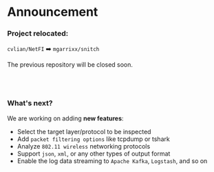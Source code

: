 # Announcement
### Project relocated:

`cvlian/NetFI` :arrow_right: `mgarrixx/snitch`

The previous repository will be closed soon. 

<br></br>

### What's next?

We are working on adding **new features**:
* Select the target layer/protocol to be inspected
* Add `packet filtering options` like tcpdump or tshark
* Analyze `802.11 wireless` networking protocols
* Support `json`, `xml`, or any other types of output format
* Enable the log data streaming to `Apache Kafka`, `Logstash`, and so on
